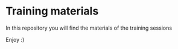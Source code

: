 # Training materials

In this repository you will find the materials of the training sessions

Enjoy :)
